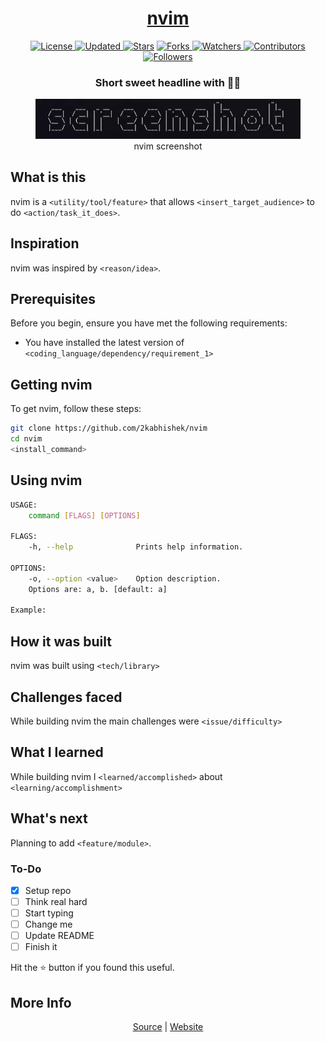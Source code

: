 <div align = "center">

<h1><a href="https://2kabhishek.github.io/nvim">nvim</a></h1>

<a href="https://github.com/2KAbhishek/nvim/blob/main/LICENSE">
<img alt="License" src="https://img.shields.io/github/license/2kabhishek/nvim?style=plastic&color=white&label=License"> </a>

<a href="https://github.com/2KAbhishek/nvim/pulse">
<img alt="Updated" src="https://img.shields.io/github/last-commit/2kabhishek/nvim?style=plastic&color=e30724&label=Updated"> </a>

<a href="https://github.com/2KAbhishek/nvim/stargazers">
<img alt="Stars" src="https://img.shields.io/github/stars/2kabhishek/nvim?style=plastic&color=00d451&label=Stars"></a>

<a href="https://github.com/2KAbhishek/nvim/network/members">
<img alt="Forks" src="https://img.shields.io/github/forks/2kabhishek/nvim?style=plastic&color=1688f0&label=Forks"> </a>

<a href="https://github.com/2KAbhishek/nvim/watchers">
<img alt="Watchers" src="https://img.shields.io/github/watchers/2kabhishek/nvim?style=plastic&color=ff5500&label=Watchers"> </a>

<a href="https://github.com/2KAbhishek/nvim/graphs/contributors">
<img alt="Contributors" src="https://img.shields.io/github/contributors/2kabhishek/nvim?style=plastic&color=f0f&label=Contributors"> </a>

<a href="https://github.com/2KAbhishek?tab=followers">
<img alt="Followers" src="https://img.shields.io/github/followers/2kabhishek?color=222&style=plastic&label=Followers"> </a>

<h3>Short sweet headline with 🎇🎉</h3>

<figure>
  <img src= "images/screenshot.png" alt="nvim Demo">
  <br/>
  <figcaption>nvim screenshot</figcaption>
</figure>

</div>

## What is this

nvim is a `<utility/tool/feature>` that allows `<insert_target_audience>` to do `<action/task_it_does>`.

## Inspiration

nvim was inspired by `<reason/idea>`.

## Prerequisites

Before you begin, ensure you have met the following requirements:

- You have installed the latest version of `<coding_language/dependency/requirement_1>`

## Getting nvim

To get nvim, follow these steps:

```bash
git clone https://github.com/2kabhishek/nvim
cd nvim
<install_command>
```

## Using nvim

```bash
USAGE:
    command [FLAGS] [OPTIONS]

FLAGS:
    -h, --help              Prints help information.

OPTIONS:
    -o, --option <value>    Option description.
    Options are: a, b. [default: a]

Example:


```

## How it was built

nvim was built using `<tech/library>`

## Challenges faced

While building nvim the main challenges were `<issue/difficulty>`

## What I learned

While building nvim I `<learned/accomplished>` about `<learning/accomplishment>`

## What's next

Planning to add `<feature/module>`.

### To-Do

- [x] Setup repo
- [ ] Think real hard
- [ ] Start typing
- [ ] Change me
- [ ] Update README
- [ ] Finish it

Hit the ⭐ button if you found this useful.

## More Info

<div align="center">

<a href="https://github.com/2KAbhishek/nvim">Source</a> | <a href="https://2kabhishek.github.io/nvim">Website</a>

</div>
